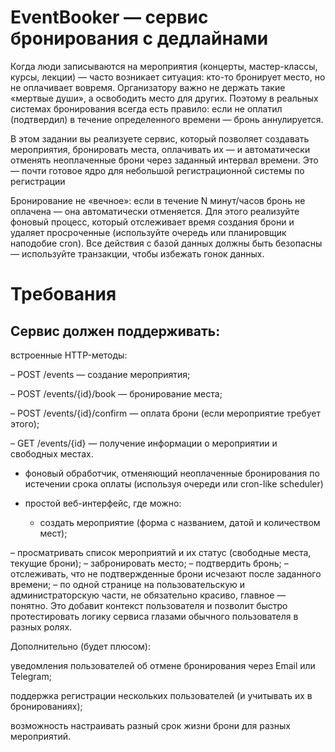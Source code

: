 # EventBooker — сервис бронирования с дедлайнами

Когда люди записываются на мероприятия (концерты, мастер-классы, курсы, лекции) — часто возникает ситуация: кто-то бронирует место, но не оплачивает вовремя. Организатору важно не держать такие «мертвые души», а освободить место для других. Поэтому в реальных системах бронирования всегда есть правило: если не оплатил (подтвердил) в течение определенного времени — бронь аннулируется.

В этом задании вы реализуете сервис, который позволяет создавать мероприятия, бронировать места, оплачивать их — и автоматически отменять неоплаченные брони через заданный интервал времени. Это — почти готовое ядро для небольшой регистрационной системы по регистрации

Бронирование не «вечное»: если в течение N минут/часов бронь не оплачена — она автоматически отменяется.  Для этого реализуйте фоновый процесс, который отслеживает время создания брони и удаляет просроченные (используйте очередь или планировщик наподобие cron). Все действия с базой данных должны быть безопасны — используйте транзакции, чтобы избежать гонок данных.

# Требования
## Сервис должен поддерживать:

встроенные HTTP-методы:

– POST /events — создание мероприятия;

– POST /events/{id}/book — бронирование места;

– POST /events/{id}/confirm — оплата брони (если мероприятие требует этого);

– GET /events/{id} — получение информации о мероприятии и свободных местах.

- фоновый обработчик, отменяющий неоплаченные бронирования по истечении срока оплаты (используя очереди или cron-like scheduler)

- простой веб-интерфейс, где можно:

    - создать мероприятие (форма с названием, датой и количеством мест);

– просматривать список мероприятий и их статус (свободные места, текущие брони);
– забронировать место;
– подтвердить бронь;
– отслеживать, что не подтвержденные брони исчезают после заданного времени;
– по одной странице на пользовательскую и администраторскую части, не обязательно красиво, главное — понятно. Это добавит контекст пользователя и позволит быстро протестировать логику сервиса глазами обычного пользователя в разных ролях.

Дополнительно (будет плюсом):

уведомления пользователей об отмене бронирования через Email или Telegram;

поддержка регистрации нескольких пользователей (и учитывать их в бронированиях);

возможность настраивать разный срок жизни брони для разных мероприятий.